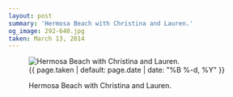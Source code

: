 ```yaml
---
layout: post
summary: 'Hermosa Beach with Christina and Lauren.'
og_image: 292-640.jpg
taken: March 13, 2014
---
```


<figure class="post" data-src="{{ site.assets_url }}/{{ page.og_image }}" data-sub-html='#caption-{{ page.id | remove_first: "/" }}'>
<img alt="Hermosa Beach with Christina and Lauren." sizes="(min-width: 700px) 50vw, calc(100vw - 2rem)" src="{{ site.assets_url }}/292-320.jpg" srcset="{{ site.assets_url }}/292-640.jpg 640w, {{ site.assets_url }}/292-480.jpg 480w, {{ site.assets_url }}/292-320.jpg 320w, {{ site.assets_url }}/292-160.jpg 160w"/>
<figcaption id='caption-{{ page.id | remove_first: "/" }}'>
<time>{{ page.taken | default: page.date | date: "%B %-d, %Y" }}</time>
<p>Hermosa Beach with Christina and Lauren.</p>
</figcaption>
</figure>
